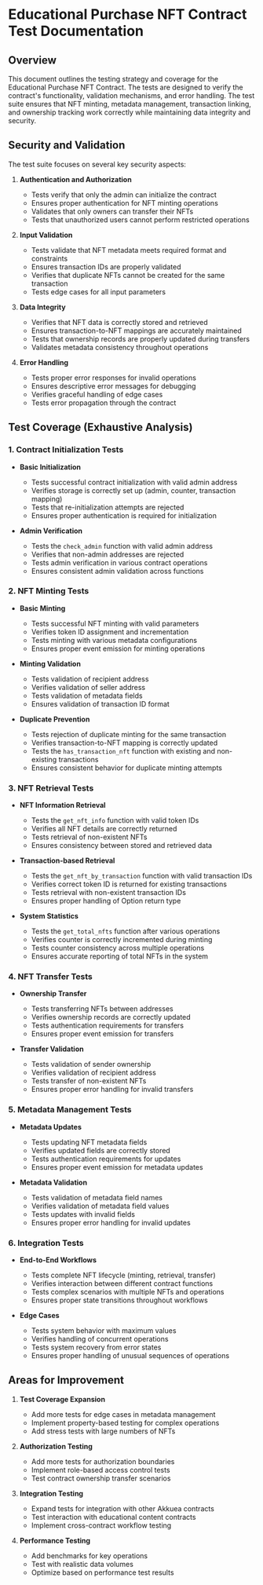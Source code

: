 # Educational Purchase NFT Contract Test Documentation

## Overview

This document outlines the testing strategy and coverage for the Educational Purchase NFT Contract. The tests are designed to verify the contract's functionality, validation mechanisms, and error handling. The test suite ensures that NFT minting, metadata management, transaction linking, and ownership tracking work correctly while maintaining data integrity and security.

## Security and Validation

The test suite focuses on several key security aspects:

1. **Authentication and Authorization**
   - Tests verify that only the admin can initialize the contract
   - Ensures proper authentication for NFT minting operations
   - Validates that only owners can transfer their NFTs
   - Tests that unauthorized users cannot perform restricted operations

2. **Input Validation**
   - Tests validate that NFT metadata meets required format and constraints
   - Ensures transaction IDs are properly validated
   - Verifies that duplicate NFTs cannot be created for the same transaction
   - Tests edge cases for all input parameters

3. **Data Integrity**
   - Verifies that NFT data is correctly stored and retrieved
   - Ensures transaction-to-NFT mappings are accurately maintained
   - Tests that ownership records are properly updated during transfers
   - Validates metadata consistency throughout operations

4. **Error Handling**
   - Tests proper error responses for invalid operations
   - Ensures descriptive error messages for debugging
   - Verifies graceful handling of edge cases
   - Tests error propagation through the contract

## Test Coverage (Exhaustive Analysis)

### 1. Contract Initialization Tests

- **Basic Initialization**
  - Tests successful contract initialization with valid admin address
  - Verifies storage is correctly set up (admin, counter, transaction mapping)
  - Tests that re-initialization attempts are rejected
  - Ensures proper authentication is required for initialization

- **Admin Verification**
  - Tests the `check_admin` function with valid admin address
  - Verifies that non-admin addresses are rejected
  - Tests admin verification in various contract operations
  - Ensures consistent admin validation across functions

### 2. NFT Minting Tests

- **Basic Minting**
  - Tests successful NFT minting with valid parameters
  - Verifies token ID assignment and incrementation
  - Tests minting with various metadata configurations
  - Ensures proper event emission for minting operations

- **Minting Validation**
  - Tests validation of recipient address
  - Verifies validation of seller address
  - Tests validation of metadata fields
  - Ensures validation of transaction ID format

- **Duplicate Prevention**
  - Tests rejection of duplicate minting for the same transaction
  - Verifies transaction-to-NFT mapping is correctly updated
  - Tests the `has_transaction_nft` function with existing and non-existing transactions
  - Ensures consistent behavior for duplicate minting attempts

### 3. NFT Retrieval Tests

- **NFT Information Retrieval**
  - Tests the `get_nft_info` function with valid token IDs
  - Verifies all NFT details are correctly returned
  - Tests retrieval of non-existent NFTs
  - Ensures consistency between stored and retrieved data

- **Transaction-based Retrieval**
  - Tests the `get_nft_by_transaction` function with valid transaction IDs
  - Verifies correct token ID is returned for existing transactions
  - Tests retrieval with non-existent transaction IDs
  - Ensures proper handling of Option return type

- **System Statistics**
  - Tests the `get_total_nfts` function after various operations
  - Verifies counter is correctly incremented during minting
  - Tests counter consistency across multiple operations
  - Ensures accurate reporting of total NFTs in the system

### 4. NFT Transfer Tests

- **Ownership Transfer**
  - Tests transferring NFTs between addresses
  - Verifies ownership records are correctly updated
  - Tests authentication requirements for transfers
  - Ensures proper event emission for transfers

- **Transfer Validation**
  - Tests validation of sender ownership
  - Verifies validation of recipient address
  - Tests transfer of non-existent NFTs
  - Ensures proper error handling for invalid transfers

### 5. Metadata Management Tests

- **Metadata Updates**
  - Tests updating NFT metadata fields
  - Verifies updated fields are correctly stored
  - Tests authentication requirements for updates
  - Ensures proper event emission for metadata updates

- **Metadata Validation**
  - Tests validation of metadata field names
  - Verifies validation of metadata field values
  - Tests updates with invalid fields
  - Ensures proper error handling for invalid updates

### 6. Integration Tests

- **End-to-End Workflows**
  - Tests complete NFT lifecycle (minting, retrieval, transfer)
  - Verifies interaction between different contract functions
  - Tests complex scenarios with multiple NFTs and operations
  - Ensures proper state transitions throughout workflows

- **Edge Cases**
  - Tests system behavior with maximum values
  - Verifies handling of concurrent operations
  - Tests system recovery from error states
  - Ensures proper handling of unusual sequences of operations

## Areas for Improvement

1. **Test Coverage Expansion**
   - Add more tests for edge cases in metadata management
   - Implement property-based testing for complex operations
   - Add stress tests with large numbers of NFTs

2. **Authorization Testing**
   - Add more tests for authorization boundaries
   - Implement role-based access control tests
   - Test contract ownership transfer scenarios

3. **Integration Testing**
   - Expand tests for integration with other Akkuea contracts
   - Test interaction with educational content contracts
   - Implement cross-contract workflow testing

4. **Performance Testing**
   - Add benchmarks for key operations
   - Test with realistic data volumes
   - Optimize based on performance test results

